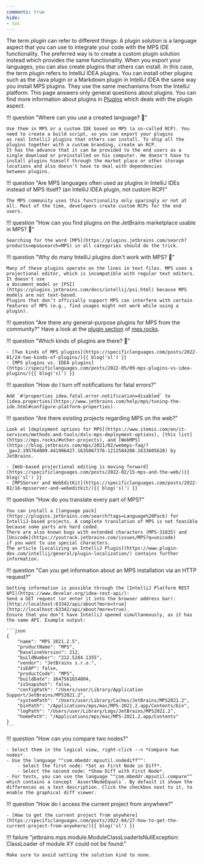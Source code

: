 ```yaml
---
comments: true
hide:
- toc
---
```


The term *plugin* can refer to different things: A plugin solution is a language aspect that you can use to integrate your code
with the MPS IDE functionality. The preferred way is to create a custom plugin solution instead which provides the same functionality. When you export your languages,
you can also create plugins that others can install. In this case, the term
*plugin* refers to IntelliJ IDEA plugins. You can install other plugins such as the Java plugin or a Markdown plugin in IntelliJ IDEA
the same way you install MPS plugins. They use the same mechanisms from the IntelliJ platform.
This page answers only general questions about plugins. You can find more information about plugins in [Plugins](plugins.md)
which deals with the plugin aspect.

!!! question "Where can you use a created language? :beginner:"

    Use them in MPS or a custom IDE based on MPS (a so-called RCP). You need to create a build script, so you can export your plugins
    as real IntelliJ plugins that others can install. To ship all the plugins together with a custom branding, create an RCP.
    It has the advance that it can be provided to the end users as a single download or preinstalled on his computer. He doesn't have to
    install plugins himself through the market place or other storage locations and also doesn't have to deal with dependencies
    between plugins.

!!! question "Are MPS languages often used as plugins in IntelliJ IDEs instead of MPS itself? (an IntelliJ IDEA plugin, not custom RCP)"

    The MPS community uses this functionality only sparingly or not at all. Most of the time, developers create custom RCPs for the end users.

!!! question "How can you find plugins on the JetBrains marketplace usable in MPS? :beginner:"

    Searching for the word [MPS](https://plugins.jetbrains.com/search?products=mps&search=MPS) in all categories should do the trick.

!!! question "Why do many IntelliJ plugins don't work with MPS? :beginner:"

    Many of these plugins operate on the lines in text files. MPS uses a projectional editor, which is incompatible with regular text editors. It doesn't use
    a document model or [PSI](https://plugins.jetbrains.com/docs/intellij/psi.html) because MPS models are not text-based.
    Plugins that don’t officially support MPS can interfere with certain features of MPS (e.g., find usages might not work while using a plugin).

!!! question "Are there any general-purpose plugins for MPS from the community?"
    Have a look at the [plugin section](https://mps.rocks/#awesome-MPS) of [mps.rocks](https://mps.rocks).

!!! question "Which kinds of plugins are there? :beginner:"

    - [Two kinds of MPS plugins](https://specificlanguages.com/posts/2022-01/24-two-kinds-of-plugins/){{ blog('sl') }}
    - [MPS plugins vs. IDEA plugins](https://specificlanguages.com/posts/2022-05/09-mps-plugins-vs-idea-plugins/){{ blog('sl') }}

!!! question "How do I turn off notifications for fatal errors?"

    Add `#!properties idea.fatal.error.notification=disabled` to [idea.properties](https://www.jetbrains.com/help/mps/tuning-the-ide.html#configure-platform-properties).

!!! question "Are there existing projects regarding MPS on the web?"

    Look at [deployment options for MPS](https://www.itemis.com/en/it-services/methods-and-tools/dsls-mps-deployment-options), [this list](https://mps.rocks/#other-projects), and [WebMPS](https://blog.jetbrains.com/mps/2021/02/webmps-faq/?_ga=2.195764009.441906427.1635067376-1212584208.1633605628) by JetBrains.
    
    - [Web-based projectional editing is moving forward](https://specificlanguages.com/posts/2022-02/15-mps-and-the-web/){{ blog('sl') }}
    - [MPSServer and WebEditKit](https://specificlanguages.com/posts/2022-02/16-mpsserver-and-webeditkit/){{ blog('sl') }}

!!! question "How do you translate every part of MPS?"

    You can install a [language pack](https://plugins.jetbrains.com/search?tags=Language%20Pack) for IntelliJ-based projects. A complete translation of MPS is not feasible because some parts are hard coded. 
    There are also known bugs with extended characters (MPS-31835) and [Unicode](https://youtrack.jetbrains.com/issues/MPS?q=unicode)
    if you want to use special characters.
    The article [Localizing an IntelliJ Plugin](https://www.plugin-dev.com/intellij/general/plugin-localization/) contains further information.

!!! question "Can you get information about an MPS installation via an HTTP request?"

    Getting information is possible through the [IntelliJ Platform REST API](https://www.develar.org/idea-rest-api/):
    Send a GET request (or enter it into the browser address bar): [http://localhost:63342/api/about?more=true](http://localhost:63342/api/about?more=true).
    Ensure that you don’t have IntelliJ opened simultaneously, as it has the same API. Example output:

    ```json
    {
        "name": "MPS 2021.2.5",
        "productName": "MPS",
        "baselineVersion": 212,
        "buildNumber": "212.5284.1355",
        "vendor": "JetBrains s.r.o.",
        "isEAP": false,
        "productCode": "MPS",
        "buildDate": 1647561654804,
        "isSnapshot": false,
        "configPath": "/Users/user/Library/Application Support/JetBrains/MPS2021.2",
        "systemPath": "/Users/user/Library/Caches/JetBrains/MPS2021.2",
        "binPath": "/Applications/mps/mac/MPS-2021.2.app/Contents/bin",
        "logPath": "/Users/user/Library/Logs/JetBrains/MPS2021.2",
        "homePath": "/Applications/mps/mac/MPS-2021.2.app/Contents"
    }
    ```

!!! question "How can you compare two nodes?"

    - Select them in the logical view, right-click --> *Compare two nodes*.
    - Use the language ^^com.mbeddr.mpsutil.nodediff^^:
        - Select the first node: *Set as First Node in Diff*.
        - Select the second node: *Show Diff with First Node*.
    - For tests, you can use the language ^^com.mbeddr.mpsutil.compare^^ which contains a concept `AssertNodeEquals`. By default it shown the differences as a text description. Click the checkbox next to it, to enable the graphical diff viewer.


!!! question "How do I access the current project from anywhere?"

    - [How to get the current project from anywhere](https://specificlanguages.com/posts/2022-04/27-how-to-get-the-current-project-from-anywhere/){{ blog('sl') }}

!!! failure "jetbrains.mps.module.ModuleClassLoaderIsNullException: ClassLoader of module XY could not be found."
    
    Make sure to avoid setting the solution kind to none.